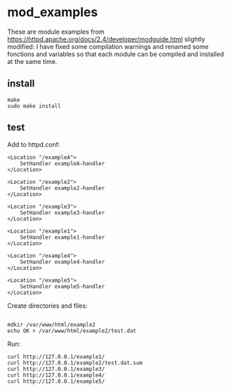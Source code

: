 # mod_examples
These are module examples from https://httpd.apache.org/docs/2.4/developer/modguide.html slightly modified: I have fixed some compilation warnings and renamed some fonctions and variables so that each module can be compiled and installed at the same time.

## install
```
make
sudo make install
```

## test 

Add to httpd.conf:

```
<Location "/exampleA">
    SetHandler exampleA-handler
</Location>

<Location "/example2">
    SetHandler example2-handler
</Location>

<Location "/example3">
    SetHandler example3-handler
</Location>

<Location "/example1">
    SetHandler example1-handler
</Location>

<Location "/example4">
    SetHandler example4-handler
</Location>

<Location "/example5">
    SetHandler example5-handler
</Location>

```
Create directories and files:
```

mdkir /var/www/html/example2
echo OK > /var/www/html/example2/test.dat

```
Run:
```
curl http://127.0.0.1/example1/
curl http://127.0.0.1/example2/test.dat.sum
curl http://127.0.0.1/example3/
curl http://127.0.0.1/example4/
curl http://127.0.0.1/example5/
```




